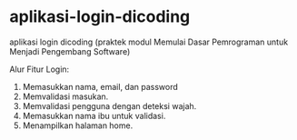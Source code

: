 # aplikasi-login-dicoding
aplikasi login dicoding (praktek modul Memulai Dasar Pemrograman untuk Menjadi Pengembang Software)

Alur Fitur Login:
1. Memasukkan nama, email, dan password
2. Memvalidasi masukan.
3. Memvalidasi pengguna dengan deteksi wajah.
4. Memasukkan nama ibu untuk validasi.
5. Menampilkan halaman home.
